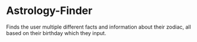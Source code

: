 # Astrology-Finder
Finds the user multiple different facts and information about their zodiac, all based on their birthday which they input. 
